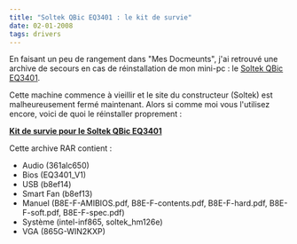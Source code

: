 ```yaml
---
title: "Soltek QBic EQ3401 : le kit de survie"
date: 02-01-2008
tags: drivers
---
```

En faisant un peu de rangement dans "Mes Docmeunts", j'ai retrouvé une archive de secours en cas de réinstallation de mon mini-pc : le [Soltek QBic EQ3401](https://web.archive.org/web/20051210155610/http://www.matbe.com/articles/lire/149/soltek-qbic-eq3401m-etudie-pour-le-silence/).

Cette machine commence à vieillir et le site du constructeur (Soltek) est malheureusement fermé maintenant. Alors si comme moi vous l'utilisez encore, voici de quoi le réinstaller proprement :

[**Kit de survie pour le Soltek QBic EQ3401**](https://www.dropbox.com/s/1w53e6geyonqlii/EQ3401.rar?dl=0)

Cette archive RAR contient :

* Audio (361alc650)
* Bios (EQ3401_V1)
* USB (b8ef14)
* Smart Fan (b8ef13)
* Manuel (B8E-F-AMIBIOS.pdf, B8E-F-contents.pdf, B8E-F-hard.pdf, B8E-F-soft.pdf, B8E-F-spec.pdf)
* Système (intel-inf865, soltek_hm126e)
* VGA (865G-WIN2KXP)
